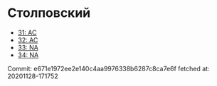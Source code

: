 # Столповский
- [31: AC](31.md)
- [32: AC](32.md)
- [33: NA](33.md)
- [34: NA](34.md)

Commit: e671e1972ee2e140c4aa9976338b6287c8ca7e6f
 fetched at: 20201128-171752
